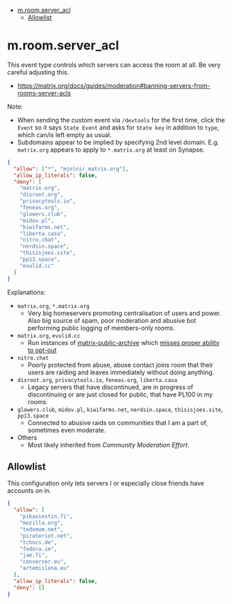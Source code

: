 <!-- START doctoc generated TOC please keep comment here to allow auto update -->
<!-- DON'T EDIT THIS SECTION, INSTEAD RE-RUN doctoc TO UPDATE -->

- [m.room.server_acl](#mroomserver_acl)
  - [Allowlist](#allowlist)

<!-- END doctoc generated TOC please keep comment here to allow auto update -->

# m.room.server_acl

This event type controls which servers can access the room at all. Be very careful
adjusting this.

- https://matrix.org/docs/guides/moderation#banning-servers-from-rooms-server-acls

Note:

- When sending the custom event via `/devtools` for the first time, click
  the `Event` so it says `State Event` and asks for `State key` in addition to `type`,
  which can/is left empty as usual.
- Subdomains appear to be implied by specifying 2nd level domain. E.g.
  `matrix.org` appears to apply to `*.matrix.org` at least on Synapse.

```json
{
  "allow": ["*", "mjolnir.matrix.org"],
  "allow_ip_literals": false,
  "deny": [
    "matrix.org",
    "disroot.org",
    "privacytools.io",
    "feneas.org",
    "glowers.club",
    "midov.pl",
    "kiwifarms.net",
    "liberta.casa",
    "nitro.chat",
    "nerdsin.space",
    "thisisjoes.site",
    "pp13.space",
    "evulid.cc"
  ]
}
```

Explanations:

- `matrix.org`, `*.matrix.org`
  - Very big homeservers promoting centralisation of users and power. Also
    big source of spam, poor moderation and abusive bot performing public
    logging of members-only rooms.
- `matrix.org`, `evulid.cc`
  - Run instances of [matrix-public-archive](https://github.com/matrix-org/matrix-public-archive/issues/47) which [misses proper ability to opt-out](https://github.com/matrix-org/matrix-public-archive/issues/47)
- `nitro.chat`
  - Poorly protected from abuse, abuse contact joins room that their users are raiding and leaves immediately without doing anything.
- `disroot.org`, `privacytools.io`, `feneas.org`, `liberta.casa`
  - Legacy servers that have discontinued, are in progress of discontinuing or
    are just closed for public, that have PL100 in my rooms.
- `glowers.club`, `midov.pl`, `kiwifarms.net`, `nerdsin.space`, `thisisjoes.site`, `pp13.space`
  - Connected to abusive raids on communities that I am a part of, sometimes even moderate.
- Others
  - Most likely inherited from _Community Moderation Effort_.

## Allowlist

This configuration only lets servers I or especially close friends have accounts on in.

```json
{
  "allow": [
    "pikaviestin.fi",
    "mozilla.org",
    "tedomum.net",
    "pirateriot.net",
    "tchncs.de",
    "fedora.im",
    "jae.fi",
    "converser.eu",
    "artemislena.eu"
  ],
  "allow_ip_literals": false,
  "deny": []
}
```
